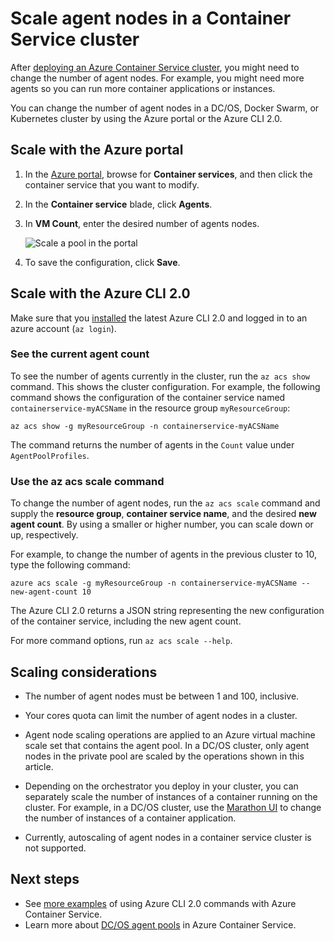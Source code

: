 # Scale agent nodes in a Container Service cluster
After [deploying an Azure Container Service cluster](../articles/container-service/dcos-swarm/container-service-deployment.md), you might need to change the number of agent nodes. For example, you might need more agents so you can run more container applications or instances. 

You can change the number of agent nodes in a DC/OS, Docker Swarm, or Kubernetes cluster by using the Azure portal or the Azure CLI 2.0. 

## Scale with the Azure portal

1. In the [Azure portal](https://portal.azure.com), browse for **Container services**, and then click the container service that you want to modify.
2. In the **Container service** blade, click **Agents**.
3. In **VM Count**, enter the desired number of agents nodes.

    ![Scale a pool in the portal](./media/container-service-scale/container-service-scale-portal.png)

4. To save the configuration, click **Save**.

## Scale with the Azure CLI 2.0

Make sure that you [installed](/cli/azure/install-az-cli2) the latest Azure CLI 2.0 and logged in to an azure account (`az login`).

### See the current agent count
To see the number of agents currently in the cluster, run the `az acs show` command. This shows the cluster configuration. For example, the following command shows the configuration of the container service named `containerservice-myACSName` in the resource group `myResourceGroup`:

```azurecli
az acs show -g myResourceGroup -n containerservice-myACSName
```

The command returns the number of agents in the `Count` value under `AgentPoolProfiles`.

### Use the az acs scale command
To change the number of agent nodes, run the `az acs scale` command and supply the **resource group**, **container service name**, and the desired **new agent count**. By using a smaller or higher number, you can scale down or up, respectively.

For example, to change the number of agents in the previous cluster to 10, type the following command:

```azurecli
azure acs scale -g myResourceGroup -n containerservice-myACSName --new-agent-count 10
```

The Azure CLI 2.0 returns a JSON string representing the new configuration of the container service, including the new agent count.

For more command options, run `az acs scale --help`.

## Scaling considerations

* The number of agent nodes must be between 1 and 100, inclusive. 

* Your cores quota can limit the number of agent nodes in a cluster.

* Agent node scaling operations are applied to an Azure virtual machine scale set that contains the agent pool. In a DC/OS cluster, only agent nodes in the private pool are scaled by the operations shown in this article.

* Depending on the orchestrator you deploy in your cluster, you can separately scale the number of instances of a container running on the cluster. For example, in a DC/OS cluster, use the [Marathon UI](../articles/container-service/dcos-swarm/container-service-mesos-marathon-ui.md) to change the number of instances of a container application.

* Currently, autoscaling of agent nodes in a container service cluster is not supported.

## Next steps
* See [more examples](../articles/container-service/dcos-swarm/container-service-create-acs-cluster-cli.md) of using Azure CLI 2.0 commands with Azure Container Service.
* Learn more about [DC/OS agent pools](../articles/container-service/dcos-swarm/container-service-dcos-agents.md) in Azure Container Service.

